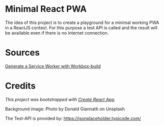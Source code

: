 # Minimal React PWA

The idea of this project is to create a playground for a minimal working PWA in a ReactJS context. For this purpose a test API is called and the result will be available even if there is no internet connection.

# Sources

[Generate a Service Worker with Workbox-build](https://developers.google.com/web/tools/workbox/guides/generate-service-worker/workbox-build)

# Credits

_This project was bootstrapped with [Create React App](https://github.com/facebook/create-react-app)._

Background image: Photo by Donald Giannatti on Unsplash

The Test-API is provided by: https://jsonplaceholder.typicode.com/
